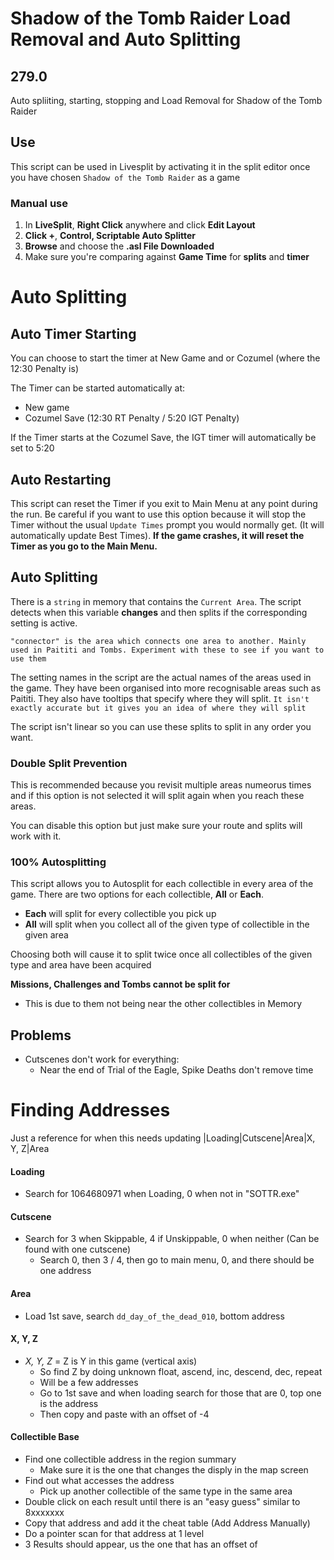 # Shadow of the Tomb Raider Load Removal and Auto Splitting

## 279.0

Auto spliiting, starting, stopping and Load Removal for Shadow of the Tomb Raider

## Use

This script can be used in Livesplit by activating it in the split editor once you have chosen `Shadow of the Tomb Raider` as a game

### Manual use
1. In **LiveSplit**, **Right Click** anywhere and click **Edit Layout**
2. **Click +**, **Control, Scriptable Auto Splitter**
3. **Browse** and choose the **.asl  File Downloaded**
4. Make sure you're comparing against **Game Time** for **splits** and **timer**

# Auto Splitting
## Auto Timer Starting
You can choose to start the timer at New Game and or Cozumel (where the 12:30 Penalty is)

The Timer can be started automatically at:
 - New game
 - Cozumel Save (12:30 RT Penalty / 5:20 IGT Penalty)
 
 If the Timer starts at the Cozumel Save, the IGT timer will automatically be set to 5:20
   
## Auto Restarting
This script can reset the Timer if you exit to Main Menu at any point during the run. Be careful if you want to use this option because it will stop the Timer without the usual `Update Times` prompt you would normally get. (It will automatically update Best Times). **If the game crashes, it will reset the Timer as you go to the Main Menu.**

## Auto Splitting
There is a `string` in memory that contains the `Current Area`. The script detects when this variable **changes** and then splits if the corresponding setting is active.

`"connector" is the area which connects one area to another. Mainly used in Paititi and Tombs. Experiment with these to see if you want to use them`

The setting names in the script are the actual names of the areas used in the game. They have been organised into more recognisable areas such as Paititi. They also have tooltips that specify where they will split. `It isn't exactly accurate but it gives you an idea of where they will split`

The script isn't linear so you can use these splits to split in any order you want.

### Double Split Prevention
This is recommended because you revisit multiple areas numeorus times and if this option is not selected it will split again when you reach these areas.

You can disable this option but just make sure your route and splits will work with it.

### 100% Autosplitting
This script allows you to Autosplit for each collectible in every area of the game. There are two options for each collectible, **All** or **Each**.
 - **Each** will split for every collectible you pick up
 - **All** will split when you collect all of the given type of collectible in the given area
 
Choosing both will cause it to split twice once all collectibles of the given type and area have been acquired

**Missions, Challenges and Tombs cannot be split for**
 - This is due to them not being near the other collectibles in Memory

## Problems
- Cutscenes don't work for everything:
  - Near the end of Trial of the Eagle, Spike Deaths don't remove time

# Finding Addresses
Just a reference for when this needs updating
|Loading|Cutscene|Area|X, Y, Z|Area
#### Loading
- Search for 1064680971 when Loading, 0 when not in "SOTTR.exe"
#### Cutscene
- Search for 3 when Skippable, 4 if Unskippable, 0 when neither (Can be found with one cutscene)
  - Search 0, then 3 / 4, then go to main menu, 0, and there should be one address
#### Area
- Load 1st save, search `dd_day_of_the_dead_010`, bottom address
#### X, Y, Z
- *X, Y, Z* = Z is Y in this game (vertical axis)
  - So find Z by doing unknown float, ascend, inc, descend, dec, repeat
  - Will be a few addresses
  - Go to 1st save and when loading search for those that are 0, top one is the address
  - Then copy and paste with an offset of -4
#### Collectible Base
 - Find one collectible address in the region summary
   - Make sure it is the one that changes the disply in the map screen
 - Find out what accesses the address
    - Pick up another collectible of the same type in the same area
 - Double click on each result until there is an "easy guess" similar to 8xxxxxxx
 - Copy that address and add it the cheat table (Add Address Manually)
 - Do a pointer scan for that address at 1 level
  - 3 Results should appear, us the one that has an offset of 